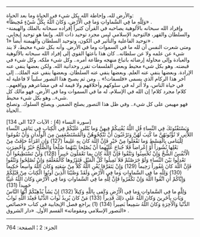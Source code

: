 ------------------------------------------------------------------------

والأرض لله، وإحاطة الله بكل شيء في الحياة وما بعد الحياة:  
«وَلِلَّهِ ما فِي السَّماواتِ وَما فِي الْأَرْضِ، وَكانَ اللَّهُ بِكُلِّ شَيْءٍ مُحِيطاً» .  
وإفراد الله سبحانه بالألوهية يصاحبه في القرآن كثيراً إفراده سبحانه بالملك
والهيمنة- والسلطان والقهر، فالتوحيد الإسلامي ليس مجرد توحيد ذات الله.
وإنما هو توحيد إيجابي. توحيد الفاعلية والتأثير في الكون، وتوحيد السلطان
والهيمنة أيضاً «1» .  
ومتى شعرت النفس أن لله ما في السموات وما في الأرض. وأنه بكل شيء محيط، لا
يند شيء عن علمه ولا عن سلطانه.. كان هذا باعثها القوي إلى إفراد الله
سبحانه بالألوهية والعبادة وإلى محاولة إرضائه باتباع منهجه وطاعة أمره..
وكل شيء ملكه. وكل شيء في قبضته. وهو بكل شيء محيط وبعض الفلسفات تقرر
وحدانية الله. ولكن بعضها ينفي عنه الإرادة. وبعضها ينفي عنه العلم. وبعضها
ينفي عنه السلطان. وبعضها ينفي عنه الملك.. إلى آخر هذا الركام الذي يسمى
«فلسفات!» .. ومن ثم يصبح هذا التصور سلبياً لا فاعلية له في حياة الناس،
ولا أثر له في سلوكهم وأخلاقهم ولا قيمة له في مشاعرهم وواقعهم.. كلام!
مجرد كلام! إن الله في الإسلام، له ما في السموات وما في الأرض. فهو مالك
كل شيء.. وهو بكل شيء محيط.  
فهو مهيمن على كل شيء.. وفي ظل هذا التصور يصلح الضمير. ويصلح السلوك.
وتصلح الحياة..  
  
\[سورة النساء (4) : الآيات 127 الى 134\]  
وَيَسْتَفْتُونَكَ فِي النِّساءِ قُلِ اللَّهُ يُفْتِيكُمْ فِيهِنَّ وَما يُتْلى عَلَيْكُمْ فِي الْكِتابِ فِي
يَتامَى النِّساءِ اللاَّتِي لا تُؤْتُونَهُنَّ ما كُتِبَ لَهُنَّ وَتَرْغَبُونَ أَنْ تَنْكِحُوهُنَّ وَالْمُسْتَضْعَفِينَ
مِنَ الْوِلْدانِ وَأَنْ تَقُومُوا لِلْيَتامى بِالْقِسْطِ وَما تَفْعَلُوا مِنْ خَيْرٍ فَإِنَّ اللَّهَ كانَ بِهِ
عَلِيماً (127) وَإِنِ امْرَأَةٌ خافَتْ مِنْ بَعْلِها نُشُوزاً أَوْ إِعْراضاً فَلا جُناحَ عَلَيْهِما أَنْ
يُصْلِحا بَيْنَهُما صُلْحاً وَالصُّلْحُ خَيْرٌ وَأُحْضِرَتِ الْأَنْفُسُ الشُّحَّ وَإِنْ تُحْسِنُوا وَتَتَّقُوا فَإِنَّ
اللَّهَ كانَ بِما تَعْمَلُونَ خَبِيراً (128) وَلَنْ تَسْتَطِيعُوا أَنْ تَعْدِلُوا بَيْنَ النِّساءِ وَلَوْ
حَرَصْتُمْ فَلا تَمِيلُوا كُلَّ الْمَيْلِ فَتَذَرُوها كَالْمُعَلَّقَةِ وَإِنْ تُصْلِحُوا وَتَتَّقُوا فَإِنَّ اللَّهَ
كانَ غَفُوراً رَحِيماً (129) وَإِنْ يَتَفَرَّقا يُغْنِ اللَّهُ كُلاًّ مِنْ سَعَتِهِ وَكانَ اللَّهُ واسِعاً
حَكِيماً (130) وَلِلَّهِ ما فِي السَّماواتِ وَما فِي الْأَرْضِ وَلَقَدْ وَصَّيْنَا الَّذِينَ أُوتُوا
الْكِتابَ مِنْ قَبْلِكُمْ وَإِيَّاكُمْ أَنِ اتَّقُوا اللَّهَ وَإِنْ تَكْفُرُوا فَإِنَّ لِلَّهِ ما فِي السَّماواتِ
وَما فِي الْأَرْضِ وَكانَ اللَّهُ غَنِيًّا حَمِيداً (131)  
وَلِلَّهِ ما فِي السَّماواتِ وَما فِي الْأَرْضِ وَكَفى بِاللَّهِ وَكِيلاً (132) إِنْ يَشَأْ يُذْهِبْكُمْ
أَيُّهَا النَّاسُ وَيَأْتِ بِآخَرِينَ وَكانَ اللَّهُ عَلى ذلِكَ قَدِيراً (133) مَنْ كانَ يُرِيدُ ثَوابَ
الدُّنْيا فَعِنْدَ اللَّهِ ثَوابُ الدُّنْيا وَالْآخِرَةِ وَكانَ اللَّهُ سَمِيعاً بَصِيراً (134) (1)
يراجع فصل الإيجابية في كتاب «خصائص التصور الإسلامي ومقوماته» القسم
الأول. «دار الشروق» .

------------------------------------------------------------------------

الجزء: 2 ¦ الصفحة: 764
